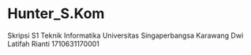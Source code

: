 # Hunter_S.Kom
Skripsi S1 Teknik Informatika 
Universitas Singaperbangsa Karawang
Dwi Latifah Rianti
1710631170001
